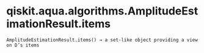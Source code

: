 # qiskit.aqua.algorithms.AmplitudeEstimationResult.items

`AmplitudeEstimationResult.items() → a set-like object providing a view on D’s items`

